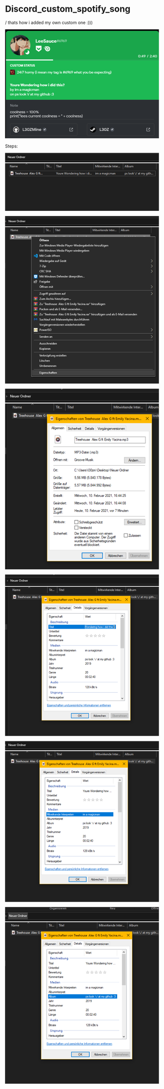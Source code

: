 # Discord_custom_spotify_song
\/ thats how i added my own custom one :)))

![alt text](https://github.com/L30ZMine/Discord_custom_spotify_song/blob/blop/Screenshot_112.png?raw=true)


Steps:

![alt text](https://github.com/L30ZMine/Discord_custom_spotify_song/blob/blop/Screenshot_113.png?raw=true)

![alt text](https://github.com/L30ZMine/Discord_custom_spotify_song/blob/blop/Screenshot_114.png?raw=true)

![alt text](https://github.com/L30ZMine/Discord_custom_spotify_song/blob/blop/Screenshot_115.png?raw=true)

![alt text](https://github.com/L30ZMine/Discord_custom_spotify_song/blob/blop/Screenshot_116.png?raw=true)

![alt text](https://github.com/L30ZMine/Discord_custom_spotify_song/blob/blop/Screenshot_117.png?raw=true)

![alt text](https://github.com/L30ZMine/Discord_custom_spotify_song/blob/blop/Screenshot_118.png?raw=true)
